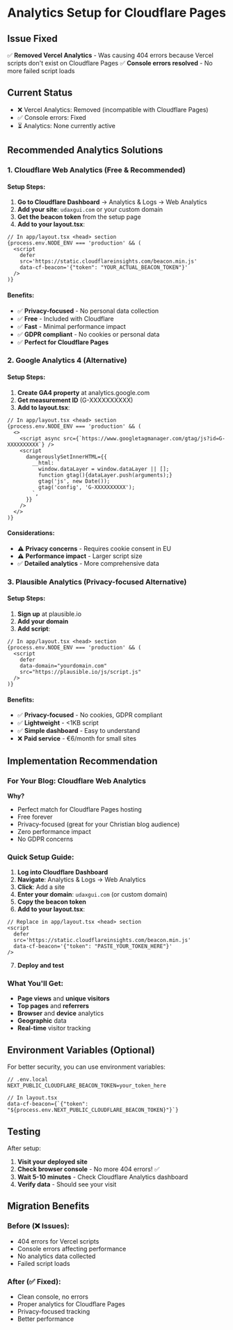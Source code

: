 # Analytics Setup for Cloudflare Pages

## Issue Fixed
✅ **Removed Vercel Analytics** - Was causing 404 errors because Vercel scripts don't exist on Cloudflare Pages
✅ **Console errors resolved** - No more failed script loads

## Current Status
- ❌ Vercel Analytics: Removed (incompatible with Cloudflare Pages)
- ✅ Console errors: Fixed
- ⏳ Analytics: None currently active

## Recommended Analytics Solutions

### 1. Cloudflare Web Analytics (Free & Recommended)

#### Setup Steps:
1. **Go to Cloudflare Dashboard** → Analytics & Logs → Web Analytics
2. **Add your site**: `udaxgui.com` or your custom domain
3. **Get the beacon token** from the setup page
4. **Add to your layout.tsx**:

```tsx
// In app/layout.tsx <head> section
{process.env.NODE_ENV === 'production' && (
  <script 
    defer 
    src='https://static.cloudflareinsights.com/beacon.min.js' 
    data-cf-beacon='{"token": "YOUR_ACTUAL_BEACON_TOKEN"}'
  />
)}
```

#### Benefits:
- ✅ **Privacy-focused** - No personal data collection
- ✅ **Free** - Included with Cloudflare
- ✅ **Fast** - Minimal performance impact
- ✅ **GDPR compliant** - No cookies or personal data
- ✅ **Perfect for Cloudflare Pages**

### 2. Google Analytics 4 (Alternative)

#### Setup Steps:
1. **Create GA4 property** at analytics.google.com
2. **Get measurement ID** (G-XXXXXXXXXX)
3. **Add to layout.tsx**:

```tsx
// In app/layout.tsx <head> section
{process.env.NODE_ENV === 'production' && (
  <>
    <script async src={`https://www.googletagmanager.com/gtag/js?id=G-XXXXXXXXXX`} />
    <script
      dangerouslySetInnerHTML={{
        __html: `
          window.dataLayer = window.dataLayer || [];
          function gtag(){dataLayer.push(arguments);}
          gtag('js', new Date());
          gtag('config', 'G-XXXXXXXXXX');
        `,
      }}
    />
  </>
)}
```

#### Considerations:
- ⚠️ **Privacy concerns** - Requires cookie consent in EU
- ⚠️ **Performance impact** - Larger script size
- ✅ **Detailed analytics** - More comprehensive data

### 3. Plausible Analytics (Privacy-focused Alternative)

#### Setup Steps:
1. **Sign up** at plausible.io
2. **Add your domain**
3. **Add script**:

```tsx
// In app/layout.tsx <head> section
{process.env.NODE_ENV === 'production' && (
  <script 
    defer 
    data-domain="yourdomain.com" 
    src="https://plausible.io/js/script.js"
  />
)}
```

#### Benefits:
- ✅ **Privacy-focused** - No cookies, GDPR compliant
- ✅ **Lightweight** - <1KB script
- ✅ **Simple dashboard** - Easy to understand
- ❌ **Paid service** - €6/month for small sites

## Implementation Recommendation

### For Your Blog: **Cloudflare Web Analytics**

**Why?**
- Perfect match for Cloudflare Pages hosting
- Free forever
- Privacy-focused (great for your Christian blog audience)
- Zero performance impact
- No GDPR concerns

### Quick Setup Guide:

1. **Log into Cloudflare Dashboard**
2. **Navigate**: Analytics & Logs → Web Analytics
3. **Click**: Add a site
4. **Enter your domain**: `udaxgui.com` (or custom domain)
5. **Copy the beacon token**
6. **Add to your layout.tsx**:

```tsx
// Replace in app/layout.tsx <head> section
<script 
  defer 
  src='https://static.cloudflareinsights.com/beacon.min.js' 
  data-cf-beacon='{"token": "PASTE_YOUR_TOKEN_HERE"}'
/>
```

7. **Deploy and test**

### What You'll Get:
- **Page views** and **unique visitors**
- **Top pages** and **referrers**
- **Browser** and **device** analytics
- **Geographic** data
- **Real-time** visitor tracking

## Environment Variables (Optional)

For better security, you can use environment variables:

```tsx
// .env.local
NEXT_PUBLIC_CLOUDFLARE_BEACON_TOKEN=your_token_here

// In layout.tsx
data-cf-beacon={`{"token": "${process.env.NEXT_PUBLIC_CLOUDFLARE_BEACON_TOKEN}"}`}
```

## Testing

After setup:
1. **Visit your deployed site**
2. **Check browser console** - No more 404 errors! ✅
3. **Wait 5-10 minutes** - Check Cloudflare Analytics dashboard
4. **Verify data** - Should see your visit

## Migration Benefits

### Before (❌ Issues):
- 404 errors for Vercel scripts
- Console errors affecting performance
- No analytics data collected
- Failed script loads

### After (✅ Fixed):
- Clean console, no errors
- Proper analytics for Cloudflare Pages
- Privacy-focused tracking
- Better performance